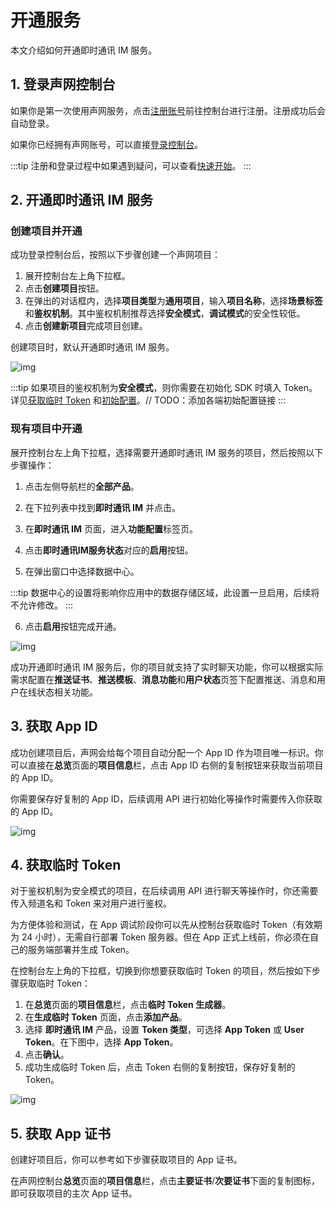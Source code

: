 # 开通服务

本文介绍如何开通即时通讯 IM 服务。

## 1. 登录声网控制台

如果你是第一次使用声网服务，点击[注册账号](https://sso.shengwang.cn/cn/v4/signup/with-sms)前往控制台进行注册。注册成功后会自动登录。

如果你已经拥有声网账号，可以直接[登录控制台](https://console.shengwang.cn/)。

:::tip
注册和登录过程中如果遇到疑问，可以查看[快速开始](https://doc.shengwang.cn/doc/console/general/quickstart)。
:::

## 2. 开通即时通讯 IM 服务

### 创建项目并开通

成功登录控制台后，按照以下步骤创建一个声网项目：

1. 展开控制台左上角下拉框。
2. 点击**创建项目**按钮。
3. 在弹出的对话框内，选择**项目类型**为**通用项目**，输入**项目名称**，选择**场景标签**和**鉴权机制**。其中鉴权机制推荐选择**安全模式**，**调试模式**的安全性较低。
4. 点击**创建新项目**完成项目创建。

创建项目时，默认开通即时通讯 IM 服务。

![img](/images/product/enable_im/console_enable_im_projectcreate.png)

:::tip
如果项目的鉴权机制为**安全模式**，则你需要在初始化 SDK 时填入 Token。详见[获取临时 Token](https://doc.shengwang.cn/doc/rtm2/android/get-started/enable-service#5-获取临时-token) 和[初始配置](https://doc.shengwang.cn/api-ref/rtm2/android/toc-configuration/configuration)。// TODO：添加各端初始配置链接
::: 

### 现有项目中开通

展开控制台左上角下拉框，选择需要开通即时通讯 IM 服务的项目，然后按照以下步骤操作：

1. 点击左侧导航栏的**全部产品**。

2. 在下拉列表中找到**即时通讯 IM** 并点击。

3. 在**即时通讯 IM** 页面，进入**功能配置**标签页。

4. 点击**即时通讯IM服务状态**对应的**启用**按钮。

5. 在弹出窗口中选择数据中心。

:::tip
数据中心的设置将影响你应用中的数据存储区域，此设置一旦启用，后续将不允许修改。
:::

6. 点击**启用**按钮完成开通。

![img](/images/product/enable_im/console_enable_im.png)

成功开通即时通讯 IM 服务后，你的项目就支持了实时聊天功能，你可以根据实际需求配置在**推送证书**、**推送模板**、**消息功能**和**用户状态**页签下配置推送、消息和用户在线状态相关功能。

## 3. 获取 App ID

成功创建项目后，声网会给每个项目自动分配一个 App ID 作为项目唯一标识。你可以直接在**总览**页面的**项目信息**栏，点击 App ID 右侧的复制按钮来获取当前项目的 App ID。

你需要保存好复制的 App ID，后续调用 API 进行初始化等操作时需要传入你获取的 App ID。

![img](/images/product/enable_im/console_obtain_app_id.png)

## 4. 获取临时 Token

对于鉴权机制为安全模式的项目，在后续调用 API 进行聊天等操作时，你还需要传入频道名和 Token 来对用户进行鉴权。

为方便体验和测试，在 App 调试阶段你可以先从控制台获取临时 Token（有效期为 24 小时），无需自行部署 Token 服务器。但在 App 正式上线前，你必须在自己的服务端部署并生成 Token。

在控制台左上角的下拉框，切换到你想要获取临时 Token 的项目，然后按如下步骤获取临时 Token：

1. 在**总览**页面的**项目信息**栏，点击**临时 Token 生成器**。
2. 在**生成临时 Token** 页面，点击**添加产品**。
3. 选择 **即时通讯 IM** 产品，设置 **Token 类型**，可选择 **App Token** 或 **User Token**。在下图中，选择 **App Token**。
4. 点击**确认**。
5. 成功生成临时 Token 后，点击 Token 右侧的复制按钮，保存好复制的 Token。

![img](/images/product/enable_im/console_enable_im_token_generation.png)

## 5. 获取 App 证书

创建好项目后，你可以参考如下步骤获取项目的 App 证书。

在声网控制台**总览**页面的**项目信息**栏，点击**主要证书**/**次要证书**下面的复制图标，即可获取项目的主次 App 证书。